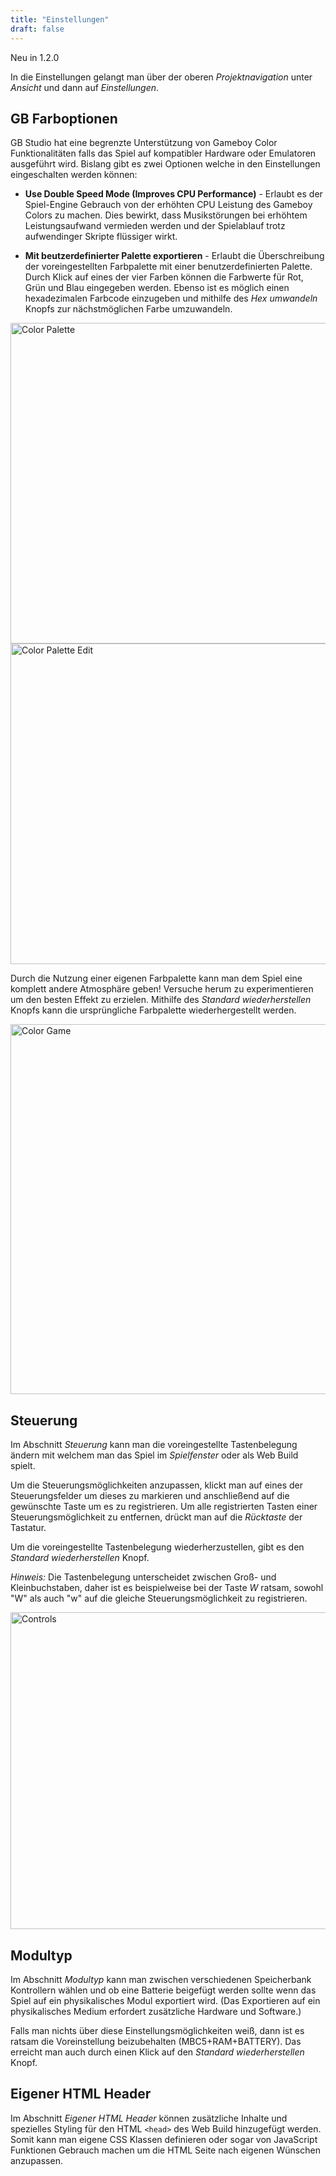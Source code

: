 ```yaml
---
title: "Einstellungen"
draft: false
---
```


<span class="new">Neu in 1.2.0</span>

In die Einstellungen gelangt man über der oberen _Projektnavigation_ unter _Ansicht_ und dann auf _Einstellungen_.

## GB Farboptionen

GB Studio hat eine begrenzte Unterstützung von Gameboy Color Funktionalitäten falls das Spiel auf kompatibler Hardware oder Emulatoren ausgeführt wird. Bislang gibt es zwei Optionen welche in den Einstellungen eingeschalten werden können:

- **Use Double Speed Mode (Improves CPU Performance)** - Erlaubt es der Spiel-Engine Gebrauch von der erhöhten CPU Leistung des Gameboy Colors zu machen. Dies bewirkt, dass Musikstörungen bei erhöhtem Leistungsaufwand vermieden werden und der Spielablauf trotz aufwendinger Skripte flüssiger wirkt.

- **Mit beutzerdefinierter Palette exportieren** - Erlaubt die Überschreibung der voreingestellten Farbpalette mit einer benutzerdefinierten Palette. Durch Klick auf eines der vier Farben können die Farbwerte für Rot, Grün und Blau eingegeben werden. Ebenso ist es möglich einen hexadezimalen Farbcode einzugeben und mithilfe des _Hex umwandeln_ Knopfs zur nächstmöglichen Farbe umzuwandeln.

<img title="Color Palette" src="/img/screenshots/color-palette.png" width="513">

<img title="Color Palette Edit" src="/img/screenshots/color-palette-edit.png" width="513">

Durch die Nutzung einer eigenen Farbpalette kann man dem Spiel eine komplett andere Atmosphäre geben! Versuche herum zu experimentieren um den besten Effekt zu erzielen. Mithilfe des _Standard wiederherstellen_ Knopfs kann die ursprüngliche Farbpalette wiederhergestellt werden.

<img title="Color Game" src="/img/screenshots/color-game.png" width="592">

## Steuerung

Im Abschnitt _Steuerung_ kann man die voreingestellte Tastenbelegung ändern mit welchem man das Spiel im _Spielfenster_ oder als Web Build spielt.

Um die Steuerungsmöglichkeiten anzupassen, klickt man auf eines der Steuerungsfelder um dieses zu markieren und anschließend auf die gewünschte Taste um es zu registrieren. Um alle registrierten Tasten einer Steuerungsmöglichkeit zu entfernen, drückt man auf die _Rücktaste_ der Tastatur.

Um die voreingestellte Tastenbelegung wiederherzustellen, gibt es den _Standard wiederherstellen_ Knopf.

_Hinweis:_ Die Tastenbelegung unterscheidet zwischen Groß- und Kleinbuchstaben, daher ist es beispielweise bei der Taste _W_ ratsam, sowohl "W" als auch "w" auf die gleiche Steuerungsmöglichkeit zu registrieren.

<img title="Controls" src="/img/screenshots/controls.png" width="507">

## Modultyp

Im Abschnitt _Modultyp_ kann man zwischen verschiedenen Speicherbank Kontrollern wählen und ob eine Batterie beigefügt werden sollte wenn das Spiel auf ein physikalisches Modul exportiert wird. (Das Exportieren auf ein physikalisches Medium erfordert zusätzliche Hardware und Software.)

Falls man nichts über diese Einstellungsmöglichkeiten weiß, dann ist es ratsam die Voreinstellung beizubehalten (MBC5+RAM+BATTERY). Das erreicht man auch durch einen Klick auf den _Standard wiederherstellen_ Knopf.

## Eigener HTML Header

Im Abschnitt _Eigener HTML Header_ können zusätzliche Inhalte und spezielles Styling für den HTML `<head>` des Web Build hinzugefügt werden. Somit kann man eigene CSS Klassen definieren oder sogar von JavaScript Funktionen Gebrauch machen um die HTML Seite nach eigenen Wünschen anzupassen.
